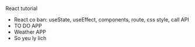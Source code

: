 React tutorial
- React co ban: useState, useEffect, components, route, css style, call API
- TO DO APP
- Weather APP
- So yeu ly lich 
